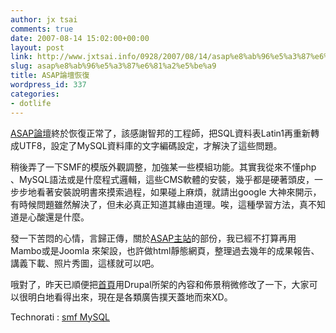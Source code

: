```yaml
---
author: jx tsai
comments: true
date: 2007-08-14 15:02:00+00:00
layout: post
link: http://www.jxtsai.info/0928/2007/08/14/asap%e8%ab%96%e5%a3%87%e6%81%a2%e5%be%a9/
slug: asap%e8%ab%96%e5%a3%87%e6%81%a2%e5%be%a9
title: ASAP論壇恢復
wordpress_id: 337
categories:
- dotlife
---
```


[ASAP論壇](http://asap.tima.org.tw/forum)終於恢復正常了，該感謝智邦的工程師，把SQL資料表Latin1再重新轉成UTF8，設定了MySQL資料庫的文字編碼設定，才解決了這些問題。

  


稍後弄了一下SMF的模版外觀調整，加強某一些模組功能。其實我從來不懂php 、MySQL語法或是什麼程式邏輯，這些CMS軟體的安裝，幾乎都是硬著頭皮，一步步地看著安裝說明書來摸索過程，如果碰上麻煩，就請出google 大神來開示，有時候問題雖然解決了，但未必真正知道其緣由道理。唉，這種學習方法，真不知道是心酸還是什麼。

  


發一下苦悶的心情，言歸正傳，關於[ASAP主站](http://asap.tima.org.tw/)的部份，我已經不打算再用Mambo或是Joomla 來架設，也許做html靜態網頁，整理過去幾年的成果報告、講義下載、照片秀圖，這樣就可以吧。

  


哦對了，昨天已順便把[首頁](http://www.formosa319.org/)用Drupal所架的內容和佈景稍微修改了一下，大家可以很明白地看得出來，現在是各類廣告撲天蓋地而來XD。

  


  
   
 Technorati : [smf MySQL](http://technorati.com/tag/smf%20MySQL)   

